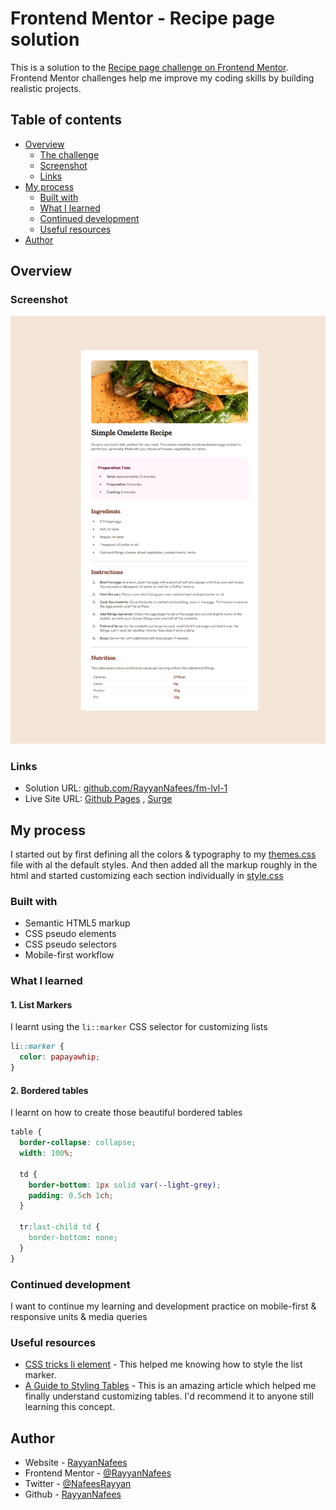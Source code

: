 # Frontend Mentor - Recipe page solution

This is a solution to the [Recipe page challenge on Frontend Mentor](https://www.frontendmentor.io/challenges/recipe-page-KiTsR8QQKm). Frontend Mentor challenges help me improve my coding skills by building realistic projects.

## Table of contents

- [Overview](#overview)
  - [The challenge](#the-challenge)
  - [Screenshot](#screenshot)
  - [Links](#links)
- [My process](#my-process)
  - [Built with](#built-with)
  - [What I learned](#what-i-learned)
  - [Continued development](#continued-development)
  - [Useful resources](#useful-resources)
- [Author](#author)

## Overview

### Screenshot

![](./screenshot.png)

### Links

- Solution URL: [github.com/RayyanNafees/fm-lvl-1](https://github.com/RayyanNafees/fm-lvl-1)
- Live Site URL: [Github Pages](https://rayyannafees.github.io/fm-lvl-1) , [Surge](https://fm-recipe-page.surge.sh/)

## My process

I started out by first defining all the colors & typography to my [themes.css](./src/themes.css) file with al the default styles. And then added all the markup roughly in the html and started customizing each section individually in [style.css](./src/style.css)

### Built with

- Semantic HTML5 markup
- CSS pseudo elements
- CSS pseudo selectors
- Mobile-first workflow

### What I learned

#### 1. List Markers

I learnt using the `li::marker` CSS selector for customizing lists

```css
li::marker {
  color: papayawhip;
}
```

#### 2. Bordered tables

I learnt on how to create those beautiful bordered tables

```css
table {
  border-collapse: collapse;
  width: 100%;

  td {
    border-bottom: 1px solid var(--light-grey);
    padding: 0.5ch 1ch;
  }

  tr:last-child td {
    border-bottom: none;
  }
}
```

### Continued development

I want to continue my learning and development practice on mobile-first & responsive units & media queries

### Useful resources

- [CSS tricks li element](https://css-tricks.com/list-style-recipes/) - This helped me knowing how to style the list marker.
- [A Guide to Styling Tables](https://dev.to/madsstoumann/a-guide-to-styling-tables-28d2?ref=dailydev) - This is an amazing article which helped me finally understand customizing tables. I'd recommend it to anyone still learning this concept.

## Author

- Website - [RayyanNafees](https://rayyannafees.github.io)
- Frontend Mentor - [@RayyanNafees](https://www.frontendmentor.io/profile/RayyanNafees)
- Twitter - [@NafeesRayyan](https://www.twitter.com/NafeesRayyan)
- Github - [RayyanNafees](https://github.com/RayyanNafees)
